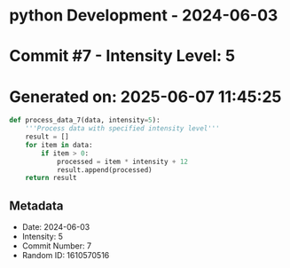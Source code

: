 ﻿# python Development - 2024-06-03
# Commit #7 - Intensity Level: 5
# Generated on: 2025-06-07 11:45:25
```python
def process_data_7(data, intensity=5):
    '''Process data with specified intensity level'''
    result = []
    for item in data:
        if item > 0:
            processed = item * intensity + 12
            result.append(processed)
    return result
```
## Metadata
- Date: 2024-06-03
- Intensity: 5
- Commit Number: 7
- Random ID: 1610570516
